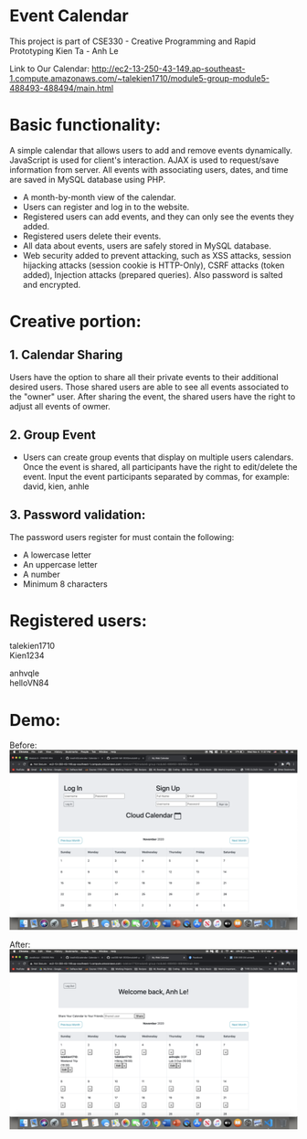 # Event Calendar 
This project is part of CSE330 - Creative Programming and Rapid Prototyping
Kien Ta - Anh Le

Link to Our Calendar:
http://ec2-13-250-43-149.ap-southeast-1.compute.amazonaws.com/~talekien1710/module5-group-module5-488493-488494/main.html

# Basic functionality:

A simple calendar that allows users to add and remove events dynamically. JavaScript is used for client's interaction. AJAX is used to request/save information from server. All events with associating users, dates, and time are saved in MySQL database using PHP.

- A month-by-month view of the calendar.  
- Users can register and log in to the website.  
- Registered users can add events, and they can only see the events they added.  
- Registered users delete their events.  
- All data about events, users are safely stored in MySQL database.  
- Web security added to prevent attacking, such as XSS attacks, session hijacking attacks (session cookie is HTTP-Only), CSRF attacks (token added), Injection attacks (prepared queries). Also password is salted and encrypted.


# Creative portion:

## 1. Calendar Sharing
Users have the option to share all their private events to their additional desired users. Those shared users are able to see all events associated 
to the "owner" user. After sharing the event, the shared users have the right to adjust all events of owmer.

## 2. Group Event
- Users can create group events that display on multiple users calendars. Once the event is shared, all participants have the right to edit/delete the event.
Input the event participants separated by commas, for example: david, kien, anhle


## 3. Password validation:
The password users register for must contain the following:
- A lowercase letter
- An uppercase letter
- A number
- Minimum 8 characters


# Registered users:
talekien1710  
Kien1234

anhvqle  
helloVN84


# Demo:
Before:
![](images/before.png)

After:
![](images/after.png)
